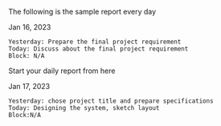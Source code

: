 The following is the sample report every day

Jan 16, 2023

    Yesterday: Prepare the final project requirement
    Today: Discuss about the final project requirement
    Block: N/A

Start your daily report from here

Jan 17, 2023

    Yesterday: chose project title and prepare specifications
    Today: Designing the system, sketch layout
    Block:N/A
